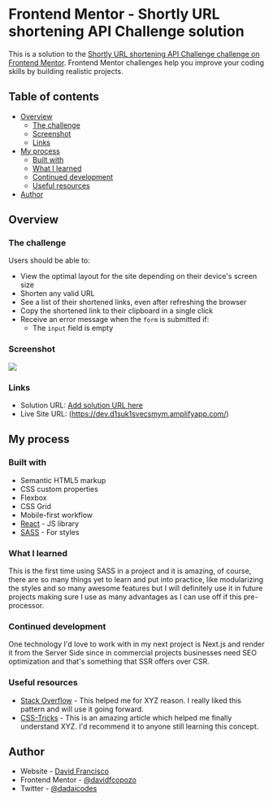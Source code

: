 # Frontend Mentor - Shortly URL shortening API Challenge solution

This is a solution to the [Shortly URL shortening API Challenge challenge on Frontend Mentor](https://www.frontendmentor.io/challenges/url-shortening-api-landing-page-2ce3ob-G). Frontend Mentor challenges help you improve your coding skills by building realistic projects.

## Table of contents

- [Overview](#overview)
  - [The challenge](#the-challenge)
  - [Screenshot](#screenshot)
  - [Links](#links)
- [My process](#my-process)
  - [Built with](#built-with)
  - [What I learned](#what-i-learned)
  - [Continued development](#continued-development)
  - [Useful resources](#useful-resources)
- [Author](#author)

## Overview

### The challenge

Users should be able to:

- View the optimal layout for the site depending on their device's screen size
- Shorten any valid URL
- See a list of their shortened links, even after refreshing the browser
- Copy the shortened link to their clipboard in a single click
- Receive an error message when the `form` is submitted if:
  - The `input` field is empty

### Screenshot

![](./assets/Shortlify.png)

### Links

- Solution URL: [Add solution URL here](https://your-solution-url.com)
- Live Site URL: (https://dev.d1suk1svecsmym.amplifyapp.com/)

## My process

### Built with

- Semantic HTML5 markup
- CSS custom properties
- Flexbox
- CSS Grid
- Mobile-first workflow
- [React](https://reactjs.org/) - JS library
- [SASS](https://sass-lang.com/) - For styles

### What I learned

This is the first time using SASS in a project and it is amazing, of course, there are so many things yet to learn and put into practice, like modularizing the styles and so many awesome features but I will definitely use it in future projects making sure I use as many advantages as I can use off if this pre-processor.

### Continued development

One technology I'd love to work with in my next project is Next.js and render it from the Server Side since in commercial projects businesses need SEO optimization and that's something that SSR offers over CSR.

### Useful resources

- [Stack Overflow](https://stackoverflow.com/) - This helped me for XYZ reason. I really liked this pattern and will use it going forward.
- [CSS-Tricks](https://css-tricks.com/) - This is an amazing article which helped me finally understand XYZ. I'd recommend it to anyone still learning this concept.

## Author

- Website - [David Francisco](https://davidfrancisco.netlify.com/)
- Frontend Mentor - [@davidfcopozo](https://www.frontendmentor.io/profile/davidfcopozo)
- Twitter - [@dadaicodes](https://www.twitter.com/dadaicodes)
